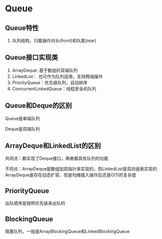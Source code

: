 # Queue

## Queue特性

1. 队列结构，只能操作对头(front)和队尾(rear)

## Queue接口实现类

1. ArrayDeque: 基于数组的双端队列
2. LinkedList： 也可作为队列适用，支持两端操作
3. PriorityQueue：优先级队列，自动排序
4. ConcurrentLinkedQueue：线程安全的队列

## Queue和Deque的区别

Queue是单端队列

Deque是双端队列

## ArrayDeque和LinkedList的区别
共同点：都实现了Deque接口，两者都具有队列的功能

不同点：ArrayDeque是数组加双指针来实现的，而LinkedList是双向链表实现的
ArrayDeque是存在动态扩容，但是均摊插入操作后还是O(1)的复杂度

## PriorityQueue
出队顺序是按照优先级来出队的

## BlockingQueue
阻塞队列，一般是ArrayBlockingQueue和LinkedBlockingQueue


